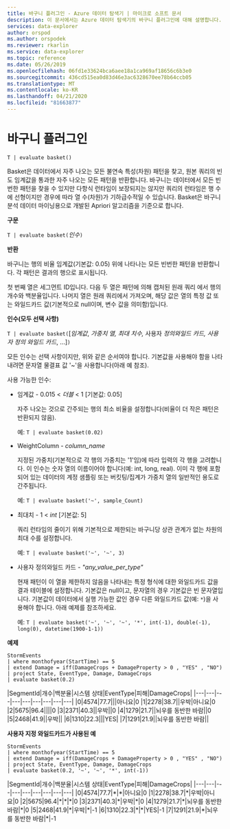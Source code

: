 ```yaml
---
title: 바구니 플러그인 - Azure 데이터 탐색기 | 마이크로 소프트 문서
description: 이 문서에서는 Azure 데이터 탐색기의 바구니 플러그인에 대해 설명합니다.
services: data-explorer
author: orspod
ms.author: orspodek
ms.reviewer: rkarlin
ms.service: data-explorer
ms.topic: reference
ms.date: 05/26/2019
ms.openlocfilehash: 06fd1e33624bca6aee18a1ca969af18656c6b3e0
ms.sourcegitcommit: 436cd515ea0d83d46e3ac6328670ee78b64ccb05
ms.translationtype: MT
ms.contentlocale: ko-KR
ms.lasthandoff: 04/21/2020
ms.locfileid: "81663877"
---
```

# <a name="basket-plugin"></a>바구니 플러그인

```kusto
T | evaluate basket()
```

Basket은 데이터에서 자주 나오는 모든 불연속 특성(차원) 패턴을 찾고, 원본 쿼리의 빈도 임계값을 통과한 자주 나오는 모든 패턴을 반환합니다. 바구니는 데이터에서 모든 빈번한 패턴을 찾을 수 있지만 다항식 런타임이 보장되지는 않지만 쿼리의 런타임은 행 수에 선형이지만 경우에 따라 열 수(차원)가 기하급수적일 수 있습니다. Basket은 바구니 분석 데이터 마이닝용으로 개발된 Apriori 알고리즘을 기준으로 합니다.

**구문**

`T | evaluate basket(`*인수*`)`

**반환**

바구니는 행의 비율 임계값(기본값: 0.05) 위에 나타나는 모든 빈번한 패턴을 반환합니다. 각 패턴은 결과의 행으로 표시됩니다.

첫 번째 열은 세그먼트 ID입니다. 다음 두 열은 패턴에 의해 캡처된 원래 쿼리 에서 행의 개수와 백분율입니다. 나머지 열은 원래 쿼리에서 가져오며, 해당 값은 열의 특정 값 또는 와일드카드 값(기본적으로 null이며, 변수 값을 의미함)입니다.

**인수(모두 선택 사항)**

`T | evaluate basket(`[*임계값*, *가중치 열,* *최대 치수,* 사용자 *정의와일드 카드,* *사용자 정의 와일드 카드*, ...]`)`

모든 인수는 선택 사항이지만, 위와 같은 순서여야 합니다. 기본값을 사용해야 함을 나타내려면 문자열 물결표 값 '~'을 사용합니다(아래 예 참조).

사용 가능한 인수:

* 임계값 - 0.015 < *더블* < 1 [기본값: 0.05]

    자주 나오는 것으로 간주되는 행의 최소 비율을 설정합니다(비율이 더 작은 패턴은 반환되지 않음).
    
    예: `T | evaluate basket(0.02)`

* WeightColumn - *column_name*

    지정된 가중치(기본적으로 각 행의 가중치는 '1'임)에 따라 입력의 각 행을 고려합니다. 이 인수는 숫자 열의 이름이어야 합니다(예: int, long, real). 이미 각 행에 포함되어 있는 데이터의 계정 샘플링 또는 버킷팅/집계가 가중치 열의 일반적인 용도로 간주됩니다.
    
    예: `T | evaluate basket('~', sample_Count)`

* 최대치 - 1 < *int* [기본값: 5]

    쿼리 런타임의 줄이기 위해 기본적으로 제한되는 바구니당 상관 관계가 없는 차원의 최대 수를 설정합니다.

    예: `T | evaluate basket('~', '~', 3)`

* 사용자 정의와일드 카드 - *"any_value_per_type"*

    현재 패턴이 이 열을 제한하지 않음을 나타내는 특정 형식에 대한 와일드카드 값을 결과 테이블에 설정합니다.
    기본값은 null이고, 문자열의 경우 기본값은 빈 문자열입니다. 기본값이 데이터에서 실행 가능한 값인 경우 다른 와일드카드 값(예: `*`)을 사용해야 합니다.
    아래 예제를 참조하세요.

    예: `T | evaluate basket('~', '~', '~', '*', int(-1), double(-1), long(0), datetime(1900-1-1))`

**예제**

```kusto
StormEvents 
| where monthofyear(StartTime) == 5
| extend Damage = iff(DamageCrops + DamageProperty > 0 , "YES" , "NO")
| project State, EventType, Damage, DamageCrops
| evaluate basket(0.2)
```

|SegmentId|개수|백분율|시스템 상태|EventType|피해|DamageCrops|
|---|---|---|---|---|---|---|---|---|
|0|4574|77.7|||아니요|0
|1|2278|38.7||우박|아니요|0
|2|5675|96.4||||0
|3|2371|40.3||우박||0
|4|1279|21.7||뇌우를 동반한 바람||0
|5|2468|41.9||우박||
|6|1310|22.3|||YES|
|7|1291|21.9||뇌우를 동반한 바람||

**사용자 지정 와일드카드가 사용된 예**

```kusto
StormEvents 
| where monthofyear(StartTime) == 5
| extend Damage = iff(DamageCrops + DamageProperty > 0 , "YES" , "NO")
| project State, EventType, Damage, DamageCrops
| evaluate basket(0.2, '~', '~', '*', int(-1))
```

|SegmentId|개수|백분율|시스템 상태|EventType|피해|DamageCrops|
|---|---|---|---|---|---|---|---|---|
|0|4574|77.7|\*|\*|아니요|0
|1|2278|38.7|\*|우박|아니요|0
|2|5675|96.4|\*|\*|\*|0
|3|2371|40.3|\*|우박|\*|0
|4|1279|21.7|\*|뇌우를 동반한 바람|\*|0
|5|2468|41.9|\*|우박|\*|-1
|6|1310|22.3|\*|\*|YES|-1
|7|1291|21.9|\*|뇌우를 동반한 바람|\*|-1
